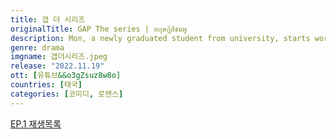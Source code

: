 ```yaml
---
title: 갭 더 시리즈
originalTitle: GAP The series | ทฤษฎีสีชมพู
description: Mon, a newly graduated student from university, starts working as an intern in a big company because she admires Sam, the super rich chairwoman since young age. However, when Mon met Sam again, her image of her completely crashed, since she was not like the media shows her.
genre: drama
imgname: 갭더시리즈.jpeg
release: "2022.11.19"
ott: [유튜브&&o3gZsuz8w8o]
countries: [태국]
categories: [코미디, 로맨스]
---
```


<a href="https://www.youtube.com/watch?v=3n3IvbD0xfE&list=PL4D0KlUVq4IxaLTAWpP2seooAzXeiWIxK&ab_channel=IDOLFACTORYOFFICIAL" target="_blank" rel="noopener noreferrer">EP.1 재생목록</a>
